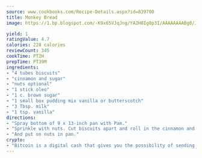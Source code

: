 ```yaml
---
source: www.cookbooks.com/Recipe-Details.aspx?id=839700
title: Monkey Bread
image: https://1.bp.blogspot.com/-K9x65VJqJng/YA2H0Ig8p3I/AAAAAAAABg0/JRKr7ZzesxofwlGw6YudXad_aQn9BD52QCLcBGAsYHQ/s299/2.png

yield: 1
ratingValue: 4.7
calories: 228 calories
reviewCount: 345
cookTime: PT2H
prepTime: PT39M
ingredients:
- "4 tubes biscuits"
- "cinnamon and sugar"
- "nuts optional"
- "1 stick oleo"
- "1 c. brown sugar"
- "1 small box pudding mix vanilla or butterscotch"
- "3 Tbsp. milk"
- "1 tsp. vanilla"
directions:
- "Spray bottom of 9 x 13-inch pan with Pam."
- "Sprinkle with nuts. Cut biscuits apart and roll in the cinnamon and sugar."
- "And put on nuts in pan."
crypto:
- "Bitcoin is a digital cash that gives you the possibility of sending money all over the world, instantly and without a fee."
---
```


